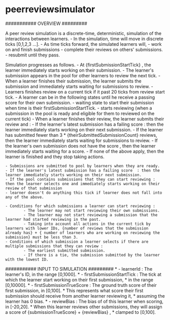 # peerreviewsimulator

########### OVERVIEW #########

A peer review simulation is a discrete-time, deterministic, simulation of the interactions between learners.
	- In the simulation, time will move in discrete ticks [0,1,2,3 ...].
 	- As time ticks forward, the simulated learners will,
 					- work on and finish submissions 
 					- complete their reviews on others' submissions.
 					- resubmit until they pass.

Simulation progresses as follows.
	- At {firstSubmissionStartTick} , the learner immediately starts working on their submission.
	- The learner's submission appears in the pool for other learners to review the next tick.
	- When a learner finishes their submission, the learner submits the submission and immediately starts waiting for submissions to review.
	- Learners finishes review on a current tick if it past 20 ticks from review start tick.
	- A learner can be in the following states until he receive a passing score for their own submission.
			- waiting state to start their submission when time is their firstSubmissionStartTick.
			- starts reviewing (when a submission in the pool is ready and eligible for them to reviewed on the current tick)
			- When a learner finishes their review, the learner submits their review and :
     				- If the learner's latest submission has a failing score  : then the learner immediately starts working on their next submission.
     				- If the learner has submitted fewer than 3 * {theirSubmittedSubmissionCount} reviews, then the learner immediately starts waiting for submissions to review.
     				- If the learner's own submission does not have the score , then the learner immediately starts waiting for a score.
     				- If none of the above apply, then the learner is finished and they stop taking actions.		
			
	- Submissions are submitted to pool by learners when they are ready.
	- If the learner's latest submission has a failing score  : then the learner immediately starts working on their next submission.
    - If the pool contains submissions that they can start reviewing : then the learner selects one and immediately starts working on their review of that submission
    - learner doesn't do anything this tick if learner does not fall into any of the above.
    
    - Conditions for which submissions a learner can start reviewing :
     		- The learner may not start reviewing their own submissions.
     		- The learner may not start reviewing a submission that the learner had started reviewing in the past.
     		- Taking into account all actions in the current tick by learners with lower IDs, {number of reviews that the submission already has} + { number of learners who are working on reviewing the submission} must be less than 3.
    - Conditions of which submission a learner selects if there are multiple submissions that they can review :
     		- The earliest submitted submission.
     		- If there is a tie, the submission submitted by the learner with the lowest ID.
			

########### INPUT TO SIMULATION #########
     * - learnerId : The learner's ID, in the range [0,1000].
     * - firstSubmissionStartTick : The tick at which the learner start working on their first submission,
     * in the range [0,10000].
     * - firstSubmissionTrueScore : The ground truth score of their first submission, in [0,100].
     * This represents what score their first submission should receive from another learner reviewing it,
     * assuming the learner has 0 bias.
     * - reviewBias : The bias of of this learner when scoring, in [-20,20].
     * When this learner reviews other submissions, they will assign a score of {submissionTrueScore} + {reviewBias} ,
     * clamped to [0,100].
